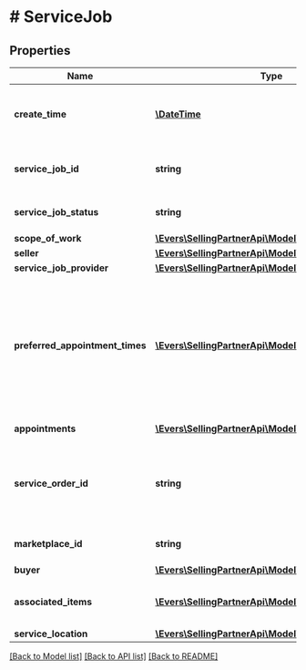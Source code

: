 # # ServiceJob

## Properties

Name | Type | Description | Notes
------------ | ------------- | ------------- | -------------
**create_time** | [**\DateTime**](\DateTime.md) | The date and time of the creation of the job, in ISO 8601 format. | [optional]
**service_job_id** | **string** | Amazon identifier for the service job. | [optional]
**service_job_status** | **string** | The status of the service job. | [optional]
**scope_of_work** | [**\Evers\SellingPartnerApi\Model\ScopeOfWork**](ScopeOfWork.md) |  | [optional]
**seller** | [**\Evers\SellingPartnerApi\Model\Seller**](Seller.md) |  | [optional]
**service_job_provider** | [**\Evers\SellingPartnerApi\Model\ServiceJobProvider**](ServiceJobProvider.md) |  | [optional]
**preferred_appointment_times** | [**\Evers\SellingPartnerApi\Model\AppointmentTime[]**](AppointmentTime.md) | A list of appointment windows preferred by the buyer. Included only if the buyer selected appointment windows when creating the order. | [optional]
**appointments** | [**\Evers\SellingPartnerApi\Model\Appointment[]**](Appointment.md) | A list of appointments. | [optional]
**service_order_id** | **string** | The Amazon-defined identifier for an order placed by the buyer, in 3-7-7 format. | [optional]
**marketplace_id** | **string** | The marketplace identifier. | [optional]
**buyer** | [**\Evers\SellingPartnerApi\Model\Buyer**](Buyer.md) |  | [optional]
**associated_items** | [**\Evers\SellingPartnerApi\Model\AssociatedItem[]**](AssociatedItem.md) | A list of items associated with the service job. | [optional]
**service_location** | [**\Evers\SellingPartnerApi\Model\ServiceLocation**](ServiceLocation.md) |  | [optional]

[[Back to Model list]](../../README.md#models) [[Back to API list]](../../README.md#endpoints) [[Back to README]](../../README.md)
